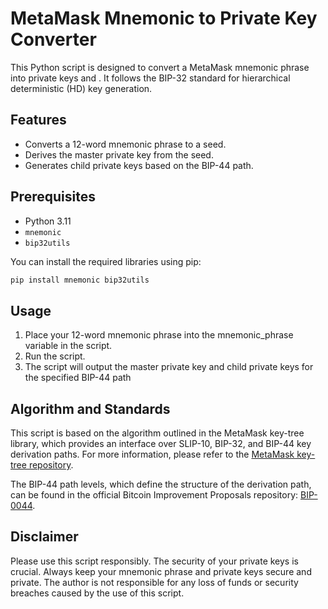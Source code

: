 # MetaMask Mnemonic to Private Key Converter

This Python script is designed to convert a MetaMask mnemonic phrase into private keys and . It follows the BIP-32 standard for hierarchical deterministic (HD) key generation.

## Features

- Converts a 12-word mnemonic phrase to a seed.
- Derives the master private key from the seed.
- Generates child private keys based on the BIP-44 path.

## Prerequisites

- Python 3.11
- `mnemonic`
- `bip32utils`

You can install the required libraries using pip:

```bash
pip install mnemonic bip32utils
```

## Usage

1. Place your 12-word mnemonic phrase into the mnemonic_phrase variable in the script.
2. Run the script.
3. The script will output the master private key and child private keys for the specified BIP-44 path

## Algorithm and Standards

This script is based on the algorithm outlined in the MetaMask key-tree library, which provides an interface over SLIP-10, BIP-32, and BIP-44 key derivation paths. For more information, please refer to the [MetaMask key-tree repository](https://github.com/MetaMask/key-tree/tree/main).

The BIP-44 path levels, which define the structure of the derivation path, can be found in the official Bitcoin Improvement Proposals repository: [BIP-0044](https://github.com/bitcoin/bips/blob/master/bip-0044.mediawiki).

## Disclaimer

Please use this script responsibly. The security of your private keys is crucial. Always keep your mnemonic phrase and private keys secure and private. The author is not responsible for any loss of funds or security breaches caused by the use of this script.